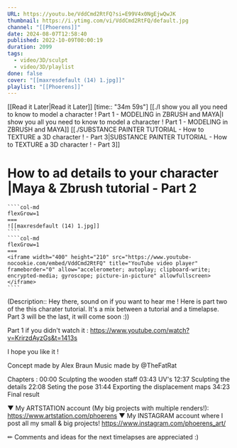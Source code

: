 ```yaml
---
URL: https://youtu.be/VddCmd2RtFQ?si=E99V4x0NgEjwQwJK
thumbnail: https://i.ytimg.com/vi/VddCmd2RtFQ/default.jpg
channel: "[[Phoerens]]"
date: 2024-08-07T12:58:40
published: 2022-10-09T00:00:19
duration: 2099
tags:
  - video/3D/sculpt
  - video/3D/playlist
done: false
cover: "[[maxresdefault (14) 1.jpg]]"
playlist: "[[Phoerens]]"
---
```

[[Read it Later|Read it Later]] [time:: "34m 59s"]
[[./I show you all you need to know to model a character ! Part 1 - MODELING in ZBRUSH and MAYA|I show you all you need to know to model a character ! Part 1 - MODELING in ZBRUSH and MAYA]]
[[./SUBSTANCE PAINTER TUTORIAL - How to TEXTURE a 3D character ! - Part 3|SUBSTANCE PAINTER TUTORIAL - How to TEXTURE a 3D character ! - Part 3]]
# How to ad details to your character |Maya & Zbrush tutorial - Part 2
`````col
````col-md
flexGrow=1
===
![[maxresdefault (14) 1.jpg]]
````
````col-md
flexGrow=1
===
<iframe width="400" height="210" src="https://www.youtube-nocookie.com/embed/VddCmd2RtFQ" title="YouTube video player" frameborder="0" allow="accelerometer; autoplay; clipboard-write; encrypted-media; gyroscope; picture-in-picture" allowfullscreen></iframe>
````
`````
(Description:: Hey there, sound on if you want to hear me ! Here is part two of the this charater tutorial. It's a mix between a tutorial and a timelapse. Part 3 will be the last, it will come soon :))

Part 1 if you didn't watch it : https://www.youtube.com/watch?v=KrirzdAyzGs&t=1413s

I hope you like it !

Concept made by Alex Braun
Music made by @TheFatRat


Chapters :
00:00 Sculpting the wooden staff
03:43 UV's
12:37 Sculpting the details
22:08 Seting the pose
31:44 Exporting the displacement maps
34:23 Final result

▼ My ARTSTATION account (My big projects with multiple renders!):
https://www.artstation.com/phoerens
▼ My INSTAGRAM account where I post all my small & big projects!
https://www.instagram.com/phoerens_art/

✏ Comments and ideas for the next timelapses are appreciated :)
